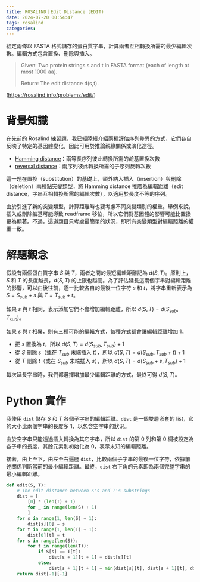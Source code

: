```yaml
---
title: ROSALIND｜Edit Distance (EDIT)
date: 2024-07-20 00:54:47
tags: rosalind 
categories:
---
```


給定兩條以 FASTA 格式儲存的蛋白質字串，計算兩者互相轉換所需的最少編輯次數。編輯方式包含置換、刪除與插入。

> Given: Two protein strings s and t in FASTA format (each of length at most 1000 aa).
>
> Return: The edit distance d(s,t).

(https://rosalind.info/problems/edit/)

<!--more-->

# 背景知識

在先前的 Rosalind 練習題，我已經陸續介紹兩種評估序列差異的方式，它們各自反映了特定的基因體變化，因此可用於推論親緣關係或演化途徑。

- [Hamming distance](https://5uperb0y.com/counting-point-mutations/)：兩等長序列彼此轉換所需的鹼基置換次數
- [reversal distance](https://5uperb0y.com/reversal-distance/)：兩序列彼此轉換所需的子序列反轉次數

這一題在置換（substitution）的基礎上，額外納入插入（insertion）與刪除（deletion）兩種點突變類型，將 Hamming distance 推廣為編輯距離（edit distance，字串互相轉換所需的編輯次數），以適用於長度不等的序列。

由於引進了新的突變類型，計算距離時也要考慮不同突變類別的權重。舉例來說，插入或刪除鹼基可能導致 readframe 移位，所以它們對基因體的影響可能比置換更為顯著。不過，這道題目只考慮最簡單的狀況，即所有突變類型對編輯距離的權重一致。

# 解題觀念

假設有兩個蛋白質字串 $S$ 與 $T$，兩者之間的最短編輯距離記為 $d(S,T)$。原則上，$S$ 和 $T$ 的長度越長，$d(S,T)$ 的上限也越高。為了評估延長這兩個字串對編輯距離的影響，可以由後往前，逐一比較各自的最後一位字符 $s$ 和 $t$，將字串重新表示為 $S=S_{sub}+s$ 與 $T=T_{sub}+t$。

如果 $s$ 與 $t$ 相同，表示添加它們不會增加編輯距離，所以 $d(S,T)=d(S_{sub},T_{sub})$。

如果 $s$ 與 $t$ 相異，則有三種可能的編輯方式，每種方式都會讓編輯距離增加 1。

- 把 $s$ 置換為 $t$，所以 $d(S,T)=d(S_{sub},T_{sub}) + 1$
- 從 $S$ 刪除 $s$（或在 $T_{sub}$ 末端插入 $t$），所以 $d(S,T)=d(S_{sub}, T_{sub} + t) + 1$
- 從 $T$ 刪除 $t$（或在 $S_{sub}$ 末端插入 $s$），所以 $d(S,T)=d(S_{sub} + s, T_{sub}) + 1$

每次延長字串時，我們都選擇增加最少編輯距離的方式，最終可得 $d(S,T)$。

# Python 實作

我使用 `dist` 儲存 $S$ 和 $T$ 各個子字串的編輯距離。`dist` 是一個雙層嵌套的 list，它的大小比兩個字串的長度多 1，以包含空字串的狀況。

由於空字串只能透過插入轉換為其它字串，所以 `dist` 的第 0 列和第 0 欄被設定為各子串的長度，其餘元素則初始化為 0，表示未知的編輯距離。

接著，由上至下，由左至右遍歷 `dist`，比較兩個子字串的最後一位字符，依據前述關係判斷當前的最小編輯距離。最終，`dist` 右下角的元素即為兩個完整字串的最小編輯距離。

```python
def edit(S, T):
    # The edit distance between S's and T's substrings
    dist = [
        [0] * (len(T) + 1)
        for _ in range(len(S) + 1)
        ]
    for s in range(1, len(S) + 1):
        dist[s][0] = s
    for t in range(1, len(T) + 1):
        dist[0][t] = t
    for s in range(len(S)):
        for t in range(len(T)):
            if S[s] == T[t]:
                dist[s + 1][t + 1] = dist[s][t]
            else:
                dist[s + 1][t + 1] = min(dist[s][t], dist[s + 1][t], dist[s][t + 1]) + 1
    return dist[-1][-1]
```